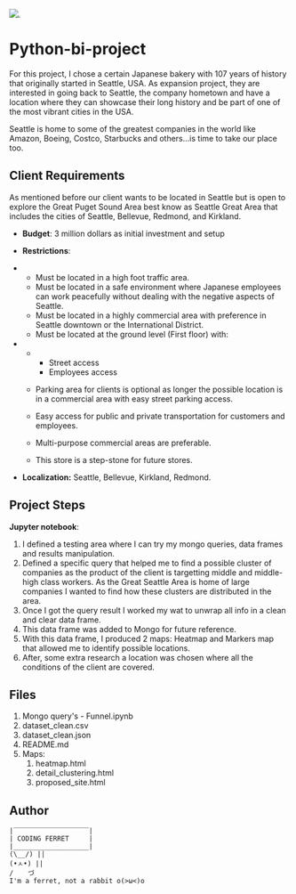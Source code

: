 <img src="https://user-images.githubusercontent.com/23629340/40541063-a07a0a8a-601a-11e8-91b5-2f13e4e6b441.png"><img src="https://upload.wikimedia.org/wikipedia/commons/7/7b/Seattle_from_Kerry_Park_%281%29.jpg" style="zoom: 25%;" > 



# Python-bi-project 

For this project, I chose a certain Japanese bakery with 107 years of history that originally started in Seattle, USA. As expansion project, they are interested in going back to Seattle, the company hometown and have a location where they can showcase their long history and be part of one of the most vibrant cities in the USA. 

Seattle is home to some of the greatest companies in the world like Amazon, Boeing, Costco, Starbucks and others...is time to take our place too. 



## Client Requirements 

As mentioned before our client wants to be located in Seattle but is open to explore the Great Puget Sound Area best know as Seattle Great Area that includes the cities of Seattle, Bellevue, Redmond, and Kirkland. 

- **Budget**: 3 million dollars as initial investment and setup

- **Restrictions**: 

- - Must be located in a high foot traffic area. 
  - Must be located in a safe environment where Japanese employees can work peacefully without dealing with the negative aspects of Seattle.
  - Must be located in a highly commercial area with preference in Seattle downtown or the International District.
  - Must be located at the ground level (First floor) with:

- - - Street access
    - Employees access

  - Parking area for clients is optional as longer the possible location is in a commercial area with easy street parking access.

  - Easy access for public and private transportation for customers and employees. 

  - Multi-purpose commercial areas are preferable.

  - This store is a step-stone for future stores.

- **Localization:** Seattle, Bellevue, Kirkland, Redmond.



## Project Steps

**Jupyter notebook**:

1. I defined a testing area where I can try my mongo queries, data frames and results manipulation. 
2. Defined a specific query that helped me to find a possible cluster of companies as the product of the client is targetting middle and middle-high class workers.  As the Great Seattle Area is home of large companies I wanted to find how these clusters are distributed in the area. 
3. Once I got the query result I worked my wat to unwrap all info in a clean and clear data frame. 
4. This data frame was added to Mongo for future reference.
5. With this data frame, I produced 2 maps: Heatmap and Markers map that allowed me to identify possible locations. 
6. After, some extra research a location was chosen where all the conditions of the client are covered. 



## Files

1. Mongo query's - Funnel.ipynb
2. dataset_clean.csv
3. dataset_clean.json
4. README.md
5. Maps:
   1. heatmap.html
   2. detail_clustering.html
   3. proposed_site.html

## Author
```
|‾‾‾‾‾‾‾‾‾‾‾‾‾‾‾‾‾‾‾|
| CODING FERRET     |
|___________________|
(\__/) || 
(•ㅅ•) || 
/ 　 づ
I'm a ferret, not a rabbit o(>ω<)o 
```


